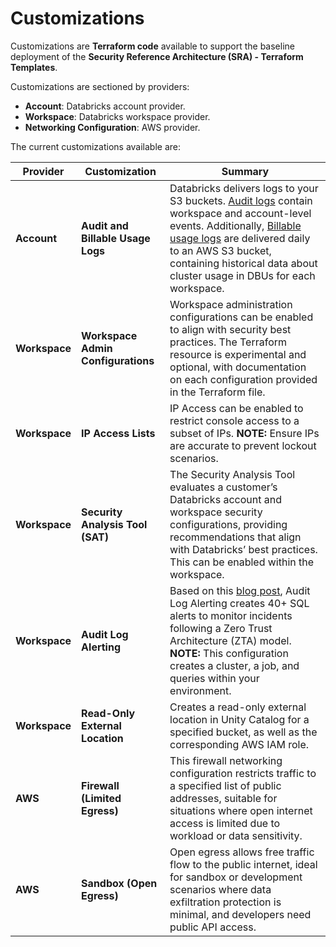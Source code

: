 # Customizations

Customizations are **Terraform code** available to support the baseline deployment of the **Security Reference Architecture (SRA) - Terraform Templates**.

Customizations are sectioned by providers:
- **Account**: Databricks account provider.
- **Workspace**: Databricks workspace provider.
- **Networking Configuration**: AWS provider.

The current customizations available are:

| Provider                    | Customization                 | Summary |
|-----------------------------|-------------------------------|---------|
| **Account** | **Audit and Billable Usage Logs** | Databricks delivers logs to your S3 buckets. [Audit logs](https://docs.databricks.com/administration-guide/account-settings/audit-logs.html) contain workspace and account-level events. Additionally, [Billable usage logs](https://docs.databricks.com/administration-guide/account-settings/billable-usage-delivery.html) are delivered daily to an AWS S3 bucket, containing historical data about cluster usage in DBUs for each workspace. |
| **Workspace** | **Workspace Admin Configurations** | Workspace administration configurations can be enabled to align with security best practices. The Terraform resource is experimental and optional, with documentation on each configuration provided in the Terraform file. |
| **Workspace** | **IP Access Lists** | IP Access can be enabled to restrict console access to a subset of IPs. **NOTE:** Ensure IPs are accurate to prevent lockout scenarios. |
| **Workspace** | **Security Analysis Tool (SAT)** | The Security Analysis Tool evaluates a customer’s Databricks account and workspace security configurations, providing recommendations that align with Databricks’ best practices. This can be enabled within the workspace. |
| **Workspace** | **Audit Log Alerting** | Based on this [blog post](https://www.databricks.com/blog/improve-lakehouse-security-monitoring-using-system-tables-databricks-unity-catalog), Audit Log Alerting creates 40+ SQL alerts to monitor incidents following a Zero Trust Architecture (ZTA) model. **NOTE:** This configuration creates a cluster, a job, and queries within your environment. |
| **Workspace** | **Read-Only External Location** | Creates a read-only external location in Unity Catalog for a specified bucket, as well as the corresponding AWS IAM role. |
| **AWS** | **Firewall (Limited Egress)** | This firewall networking configuration restricts traffic to a specified list of public addresses, suitable for situations where open internet access is limited due to workload or data sensitivity. |
| **AWS** | **Sandbox (Open Egress)** | Open egress allows free traffic flow to the public internet, ideal for sandbox or development scenarios where data exfiltration protection is minimal, and developers need public API access. |